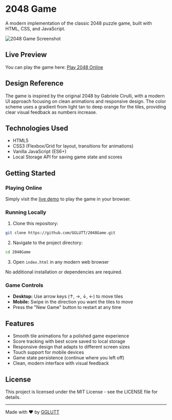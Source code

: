 # 2048 Game

A modern implementation of the classic 2048 puzzle game, built with HTML, CSS, and JavaScript.

![2048 Game Screenshot](https://i.imgur.com/BcbRH0X.png)

## Live Preview

You can play the game here: [Play 2048 Online](https://gglutt.github.io/2048Game)

## Design Reference

The game is inspired by the original 2048 by Gabriele Cirulli, with a modern UI approach focusing on clean animations and responsive design. The color scheme uses a gradient from light tan to deep orange for the tiles, providing clear visual feedback as numbers increase.

## Technologies Used

- HTML5
- CSS3 (Flexbox/Grid for layout, transitions for animations)
- Vanilla JavaScript (ES6+)
- Local Storage API for saving game state and scores

## Getting Started

### Playing Online

Simply visit the [live demo](https://gglutt.github.io/2048Game) to play the game in your browser.

### Running Locally

1. Clone this repository:
```bash
git clone https://github.com/GGLUTT/2048Game.git
```

2. Navigate to the project directory:
```bash
cd 2048Game
```

3. Open `index.html` in any modern web browser

No additional installation or dependencies are required.

### Game Controls

- **Desktop:** Use arrow keys (↑, →, ↓, ←) to move tiles
- **Mobile:** Swipe in the direction you want the tiles to move
- Press the "New Game" button to restart at any time

## Features

- Smooth tile animations for a polished game experience
- Score tracking with best score saved to local storage
- Responsive design that adapts to different screen sizes
- Touch support for mobile devices
- Game state persistence (continue where you left off)
- Clean, modern interface with visual feedback

## License

This project is licensed under the MIT License - see the LICENSE file for details.

---

Made with ❤️ by [GGLUTT](https://github.com/GGLUTT)
